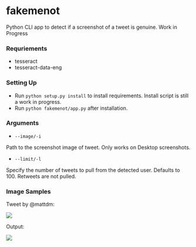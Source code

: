 # fakemenot
Python CLI app to detect if a screenshot of a tweet is genuine. Work in Progress

### Requriements

* tesseract
* tesseract-data-eng

### Setting Up

* Run `python setup.py install` to install requirements. Install script is still a work in progress.
* Run `python fakemenot/app.py` after installation.


### Arguments

* `--image/-i`

Path to the screenshot image of tweet. Only works on Desktop screenshots.

* `--limit/-l`

Specify the number of tweets to pull from the detected user. Defaults to 100. Retweets are not pulled.


### Image Samples 

Tweet by @mattdm: 

![](http://i.imgur.com/5oDeoxv.png)

Output:

![](http://i.imgur.com/05ZeCxL.png)
